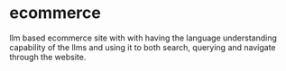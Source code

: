 # ecommerce
llm based ecommerce site with with having the language understanding capability of the llms and using it to both search, querying and navigate through the website.
